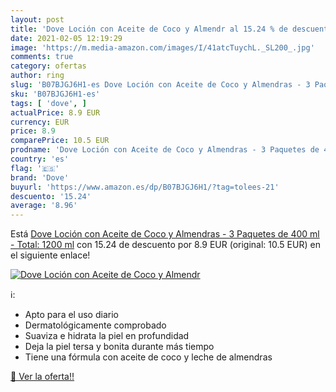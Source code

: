 ```yaml
---
layout: post
title: 'Dove Loción con Aceite de Coco y Almendr al 15.24 % de descuento'
date: 2021-02-05 12:19:29
image: 'https://m.media-amazon.com/images/I/41atcTuychL._SL200_.jpg'
comments: true
category: ofertas
author: ring
slug: 'B07BJGJ6H1-es Dove Loción con Aceite de Coco y Almendras - 3 Paquetes de...'
sku: 'B07BJGJ6H1-es'
tags: [ 'dove', ]
actualPrice: 8.9 EUR
currency: EUR
price: 8.9
comparePrice: 10.5 EUR
prodname: 'Dove Loción con Aceite de Coco y Almendras - 3 Paquetes de 400 ml - Total: 1200 ml'
country: 'es'
flag: '🇪🇸'
brand: 'Dove'
buyurl: 'https://www.amazon.es/dp/B07BJGJ6H1/?tag=tolees-21'
descuento: '15.24'
average: '8.96'
---
```


Está [Dove Loción con Aceite de Coco y Almendras - 3 Paquetes de 400 ml - Total: 1200 ml](https://www.amazon.es/dp/B07BJGJ6H1/?tag=tolees-21) con 15.24 de descuento por 8.9 EUR (original: 10.5 EUR) en el siguiente enlace!

[![Dove Loción con Aceite de Coco y Almendr](https://m.media-amazon.com/images/I/41atcTuychL._SL200_.jpg)](https://www.amazon.es/dp/B07BJGJ6H1/?tag=tolees-21)

ℹ️:

- Apto para el uso diario
- Dermatológicamente comprobado
- Suaviza e hidrata la piel en profundidad
- Deja la piel tersa y bonita durante más tiempo
- Tiene una fórmula con aceite de coco y leche de almendras

[🛒 Ver la oferta!!](https://www.amazon.es/dp/B07BJGJ6H1/?tag=tolees-21)
